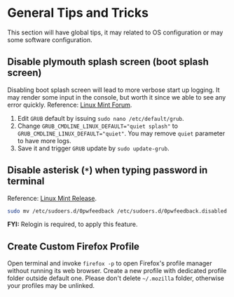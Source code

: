 # General Tips and Tricks

This section will have global tips, it may related to OS configuration or may some software configuration.

## Disable plymouth splash screen (boot splash screen)

Disabling boot splash screen will lead to more verbose start up logging. It may render some input in the console,
but worth it since we able to see any error quickly. Reference: [Linux Mint Forum](https://forums.linuxmint.com/viewtopic.php?p=758816#p758816).

1. Edit `GRUB` default by issuing `sudo nano /etc/default/grub`.
2. Change `GRUB_CMDLINE_LINUX_DEFAULT="quiet splash"` to `GRUB_CMDLINE_LINUX_DEFAULT="quiet"`. You may remove `quiet` parameter to have more logs.
3. Save it and trigger `GRUB` update by `sudo update-grub`.

## Disable asterisk (`*`) when typing password in terminal

Reference: [Linux Mint Release](https://blog.linuxmint.com/?p=3715#comment-147187).

```sh
sudo mv /etc/sudoers.d/0pwfeedback /etc/sudoers.d/0pwfeedback.disabled
```

**FYI:** Relogin is required, to apply this feature.

## Create Custom Firefox Profile

Open terminal and invoke `firefox -p` to open Firefox's profile manager without running its web browser.
Create a new profile with dedicated profile folder outside default one.
Please don't delete `~/.mozilla` folder, otherwise your profiles may be unlinked.

